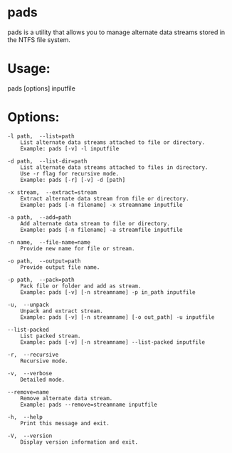 # pads
pads is a utility that allows you to manage alternate data streams stored in the NTFS file system.

# Usage:
pads [options] inputfile

# Options:

    -l path,  --list=path
        List alternate data streams attached to file or directory.
        Example: pads [-v] -l inputfile

    -d path,  --list-dir=path
        List alternate data streams attached to files in directory.
        Use -r flag for recursive mode.
        Example: pads [-r] [-v] -d [path]

    -x stream,  --extract=stream
        Extract alternate data stream from file or directory.
        Example: pads [-n filename] -x streamname inputfile

    -a path,  --add=path
        Add alternate data stream to file or directory.
        Example: pads [-n filename] -a streamfile inputfile

    -n name,  --file-name=name
        Provide new name for file or stream.

    -o path,  --output=path
        Provide output file name.

    -p path,  --pack=path
        Pack file or folder and add as stream.
        Example: pads [-v] [-n streamname] -p in_path inputfile

    -u,  --unpack
        Unpack and extract stream.
        Example: pads [-v] [-n streamname] [-o out_path] -u inputfile

    --list-packed
        List packed stream.
        Example: pads [-v] [-n streamname] --list-packed inputfile

    -r,  --recursive
        Recursive mode.

    -v,  --verbose
        Detailed mode.

    --remove=name
        Remove alternate data stream.
        Example: pads --remove=streamname inputfile

    -h,  --help
        Print this message and exit.

    -V,  --version
        Display version information and exit.
